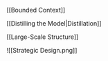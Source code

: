 [[Bounded Context]]

[[Distilling the Model|Distillation]]

[[Large-Scale Structure]]

![[Strategic Design.png]]